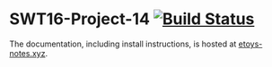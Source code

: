 # SWT16-Project-14 [![Build Status](https://travis-ci.org/HPI-SWA-Teaching/SWT16-Project-14.svg?branch=master)](https://travis-ci.org/HPI-SWA-Teaching/SWT16-Project-14)

The documentation, including install instructions, is hosted at [etoys-notes.xyz](http://etoys-notes.xyz).
